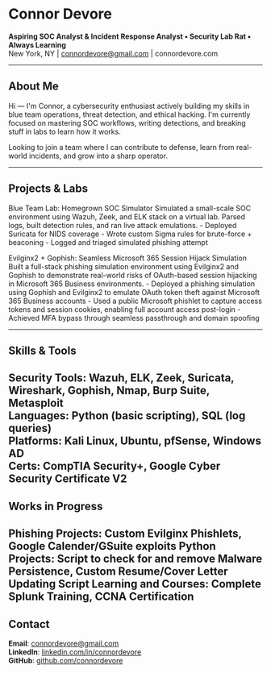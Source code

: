 # Connor Devore  
**Aspiring SOC Analyst & Incident Response Analyst • Security Lab Rat • Always Learning**  
New York, NY | connordevore@gmail.com | connordevore.com

---

## About Me

Hi — I'm Connor, a cybersecurity enthusiast actively building my skills in blue team operations, threat detection, and ethical hacking. I'm currently focused on mastering SOC workflows, writing detections, and breaking stuff in labs to learn how it works.

Looking to join a team where I can contribute to defense, learn from real-world incidents, and grow into a sharp operator.

---

## Projects & Labs

Blue Team Lab: Homegrown SOC Simulator
  Simulated a small-scale SOC environment using Wazuh, Zeek, and ELK stack on a virtual lab. Parsed logs, built detection rules, and ran live attack emulations.
    - Deployed Suricata for NIDS coverage
    - Wrote custom Sigma rules for brute-force + beaconing
    - Logged and triaged simulated phishing attempt

Evilginx2 + Gophish: Seamless Microsoft 365 Session Hijack Simulation
   Built a full-stack phishing simulation environment using Evilginx2 and Gophish to demonstrate real-world risks of OAuth-based session hijacking in Microsoft 365 Business environments.
     - Deployed a phishing simulation using Gophish and Evilginx2 to emulate OAuth token theft against Microsoft 365 Business accounts
     - Used a public Microsoft phishlet to capture access tokens and session cookies, enabling full account access post-login
     - Achieved MFA bypass through seamless passthrough and domain spoofing

---

## Skills & Tools

**Security Tools**: Wazuh, ELK, Zeek, Suricata, Wireshark, Gophish, Nmap, Burp Suite, Metasploit  
**Languages**: Python (basic scripting), SQL (log queries)  
**Platforms**: Kali Linux, Ubuntu, pfSense, Windows AD  
**Certs**: CompTIA Security+, Google Cyber Security Certificate V2
---

## Works in Progress

**Phishing Projects**: Custom Evilginx Phishlets, Google Calender/GSuite exploits
**Python Projects**: Script to check for and remove Malware Persistence, Custom Resume/Cover Letter Updating Script
**Learning and Courses**: Complete Splunk Training, CCNA Certification
---

## Contact

**Email**: connordevore@gmail.com  
**LinkedIn**: [linkedin.com/in/connordevore](https://linkedin.com/in/connordevore)  
**GitHub**: [github.com/connordevore](https://github.com/connordevore)
